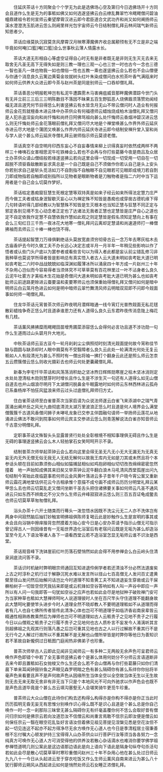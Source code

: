 <!-- { "loadSidebar": true } -->
　　住延庆茶话十方同聚会个个学无为此是选佛场心空及第归今日选佛场开十方同会且道作么生是无为的事秪如佛又如何选遂竖拂云白云缭乱舞翠竹冷飕飕僧问碧油幢鼎建祖令若何宣师云秦望摩霄汉进云即今君臣道合文武功齐和尚又如何阐扬师云溪水澄澄洗玉肌进云恁么则阙里祥光包宇宙师云今日结制僧礼拜云林间瑞气新师云知恩者少。

　　茶话应缘莫执沉寂莫贪风摩霄汉月映寒潭魔佛齐收总属颟顸有无不立是非之端毕竟如何唵[口籃]唵[口籃]会么世事秋云薄人情露水长。

　　茶话大道无形相自心等虚空证得自心时无有是非者既无是非则无生灭无去来无取舍无凡圣无高下无得失如是则三教一理也三观一心也三世一时也古今一念也三德一智也圣凡一体也物我一如也僧俗一性也五教一乘也遂竖拂云会么若也不会山僧便与你通个消息良久云篱边黄菊金妆就树头红叶朱染成僧问白水煎茶叶香气满瓯来时如何师云供养大众进云即今茶与赵州茶是同是别师云一口吞却僧礼拜。

　　茶话善恶分明报乾坤岂有私泥牛遭霹雳木马害痈疽威音那畔魔佛潜踪今世门头有无并立前三三后三三明陈数目不落因不昧果五百生野狐恶人烧佛眉须落赞劝闻经福无涯且道凭何节目得恁么利害竖拂云有水皆含月无山不带云僧问时人造业有何报师云金花剪就檀香木进云体中办茶供众有何福德师云蜡烛烧成柏木油僧礼拜又僧问是人犯杀盗淫妄向和尚忏悔和尚终日阿佛骂祖向甚么处忏悔师云香烟冲碧汉进云恁么则无忏悔处师云金花落眼前僧礼拜又僧问尽大地是个禅堂唤甚么作界外师云延庆寺进云尽大地是个蒲团又唤甚么作界内师云延庆寺进云即今结制安禅升堂入室和尚与学人说个甚么师云延庆寺僧礼拜云谢师指示师云莫谤老僧。

　　茶话真空不自空明月印西东妄心不自妄春情来柳上识得真妄时依然成两样不两样三十棒咦石女害相思泥牛吃铁棒会么若也不会再与你打些葛藤今夜是商吕及众居士办茶供众请山僧结般若缘遂竖拂云若向这里会得一切现成一切受用一切自在一切超脱不须驱昏敌散断妄求真总是一个自己既是自己不须做作你若认自己是头上安头你若别求自己是斩头觅活如刀不自割指不自触眼不自见眼若可见眼即成境刀若自割刀即成物指若自触即成别指所以见物者是眼断物者是刀触物者是指二六时中当下运用者是个自己会么切莫作梦好。

　　茶话枯定愚痴窟狂慧生死根定慧等双持真是如来子经云如来所得法定慧力庄严而今做工夫者或枯身泯智歇灭妄心以为禅定殊不知皆是愚痴也或穿凿古德机缘下得几句转语听得几部经教以为智慧殊不知皆是生灭根本也当知正慧与狂慧不同正定与邪定各别见境不生心动念者正定也了达诸法无我者正慧也定慧皆是庄严自心之道也定不自定依我作定慧不自慧依我作慧如此观之则定慧皆是假名须知定慧向上有事在会么三旬红日三千热一夜冰花大地寒一僧礼拜问云离却定慧请和尚速道师打一棒僧拂袖而去师云三十棒一棒也饶不得。

　　茶话提起智慧刀万缘俱剿绝话头莫放宽直须穷彻骨古云一念万年去寒灰枯木去古庙香炉去今时久做工夫不办长远心决定志或半月一月半年一年稍见些影响以作了悟者或认些门头户底以为罢参者或看些言句以为得入者此都是妄认前尘错乱修习非我种草也莫说学所得者皆是影响总有真实悟入者古人云大道未明如丧考妣大道已明如丧考妣二六时中战战兢兢如临深渊如履薄冰所以涌泉四十年方成一片赵州三十年不杂用心岂似而今容易得者当须体究不可草草莫有百花林里过一叶不沾身者么良久云泥牛吐雾方才美枯木生花始是奇僧问大道未明如丧考妣大道已明为甚么也如丧考妣师云前途路更赊进云蚕要温和麦要寒师云也须保重始得僧礼拜又僧问如何是暗中明师云白云笼月色进云如何是明中暗师云翠竹舞清风师云明暗双双即不问即今觌面事如何师一喝僧礼拜。

　　住龙华茶话元宵普茶次师云昨夜明月潜辉暗通一线今宵灯光普煦觌面无私花毬散彩蜡烛争奇正恁么时且道承谁恩力还有人道得么良久云东君昨夜传消息陇上梅花有几枝。

　　茶话薰风拂拂糜雨飕飕田苗增秀圃菜添容恁么会得何必言功且道不涉功勋一句作么生道雨过山头碧月升大地光。

　　中秋茶话师云亘古亘今一轮月刹刹尘尘俱照彻时刻清光觌面提何故今宵称佳节缺与圆圆与缺添却时人眼中屑莫有不受翳障者么良久云此处一轮满清光何处无复云秪如人人有段清光为甚么不照时有一僧出将袖一拂打个翻身云此还是照么师云怎柰五云攒簇僧云恁么则收光摄彩去也师云何处更囊藏僧礼拜。

　　新春为李宅忏毕茶话和风荡荡消积劫之坚冰煦日辉辉勋寒崖之枯木坚冰消则定水处处澄清枯木勋则慧芽时时增长且作么生是不涉生灭一句还有人道得么如无山僧自道去也弁山烟浪尽明月下太湖僧问脱鼻金牛眠露地时如何师云东林西林进云孤舟已系垂杨岸不怕狂风猛浪来师云过头过底僧礼拜师归方丈。

　　住白雀茶话师至白雀普茶次当家启请为众说法师遂云白雀飞来添湖中之瑞气青莲涌出阐弁岳之风光九曲彻底清流太湖万里波浪正恁么时且道是何人境界会么满堂僧簇簇千古道风香僧问狮子未哮吼龙象已交参主伴圆融句请师一举扬师云莲花从地涌进云佛法不敢问到院事如何师云宾主交参进云恁么则青莲解说法白雀亦知音师云千古意分明僧礼拜。

　　定职事茶话文殊智头头显露普贤行处处全彰根境不相知事理俱无碍且作么生是无碍的事理遂竖拂云会么木人轻拍掌石女笑呵呵开示不录。

　　结制普茶次师举起茶钟云会么若向这里会得无圣无凡无小无大无漏无为无真无妄无内无外无僧无俗无我无人无结无解何以故我王库内无如是刀其或未然且将个本参话头顿在目前如靠须弥山相似如猫捕鼠相似如鸡抱卵相似切切孜孜绵绵密密忽然撞着　地一声始知成佛其来旧矣又举茶钟云泥牛翻白浪木马吼清风西堂孤崖出问九旬结制今宵始此夜临筵事若何师云金风黄叶落进云多子昔年千户晓今宵公案又重新师云霜花满地堂估供花云今古相承惟个意描不成兮画不成师云历历分明堂礼拜云某甲恁么去也师云切莫乱走又僧问坐断千圣舌头把住诸佛要关事如何师云凡圣不通风进云只如东西不辨南北不分又作么生师云弁峰寂寂进云恁么则三百五百证龟成鳖去也师云切莫草草匆匆僧礼拜。

　　浴头办茶十六开士随类而行蓦头一泼忽悟水因既不洗尘元无二人亦不洗体岂有两身中间寂然脑后抽钉妙触宣明佛祖俱陈师复喝云此是妙触作么生是宣明的事其或未会且向浴锅中擦痒揩背忽然摸着方始心安今日是心安办茶请予指示山僧无可指示曾记得古人一则因缘昔有一无垢世界造化浴室后有老宿问云既是无垢为甚么却造浴室至今无人下语汝等诸人各下一语看西堂云若不造浴室怎显无垢师云谁不识汝是西堂。

　　茶话观音峰下洗钵崖前红叶历落石壁悄然如此会得不用参禅会么白云岭头住清泉涧底流问答不录。

　　茶话识时机破时弊明眼宗师通回互知进退伶俐学者若还清浊不分必然法道废矣上古之时淳朴之机行过于解静沉死水难以发言所以径山七百高僧无人发问百丈遣黄檗至径山发问然后始解问话岂比今时道理不知青黄工夫不知进退妄生穿凿或云干屎橛柏树子一切皆空但凭我拈来即是或云机锋如空谷答响如有人叫一声谷中即应一声所以有人问一句我即答一句犹如空谷之应声也若如此会尽是地狱种子破败禅门安可为当家种草也秪如大慧禅师呵叱人说道理彼时人坐在百尺竿头守住道理不能翻身故此大慧呵叱要使竿头进步今时人道理全然不晓却教人不要明道理秪如不从道理而得者有几人也自七佛所传者皆传此清净心体也岂可不明道理乎如临济香岩南泉辈皆云精通性相熟练教乘然后为禅师也岂可不明道理如古人云秪贵子之见地不贵子之行履今日以山僧观之秪贵子之行履不贵子之见地何也古人质朴言不妄发今人淆漓听其言则超佛祖之先观其行则落凡愚之后岂可重其见地也古之人以行过解故不重其行不是无行今之人解过行故所以不重其解不是无解也山僧所举皆是时弊你等他日为善知识若不革故自新儱侗过日秪图门庭闹热非佛弟子也珍重。

　　普茶次师举古人云即此见闻非见闻师云一有多种二无两般无余声色可呈君师云唤作声色即错个中若了全无事师竖拂云者个是甚么体用何妨分不分师云言语道断非去来今即且置秪如石女抛梭又作么生还会么若不会山僧再与你打些葛藤只如你们清晨下单来耳闻钟鼓铃鱼之声眼见森罗明暗之色有甚么隔碍你有甚么系绊你你拈将半毫声色来看要且声不是声何故声色从因缘所生当体全空以全空故当体无生以无生故则无去无来无取无舍非有非无当下只是个本地风光不可向外驰求以作声色会也既不是声色且道毕竟是个甚么古云填沟塞壑无人会堪笑骑牛更觅牛珍重。

　　普茶师云大众山僧在此待你们构去还构得么构得亦是你构不得亦是你正当此时历历孤明无昏无妄无有思惟分别唤作识心得么既不是识心且道是个甚么总是你自己唤作一时一念一刹那际三昧曾无甚么隔碍你无有纤毫盖覆你何不恁么会取好昔有僧问归宗如何是佛宗云若向汝道恐汝不信僧云和尚重言焉敢不信宗云即汝便是僧云如何保任宗云一翳在眼空花乱坠好言语汝但着佛见祖见菩提见涅槃见悉是空花汝但不起一切见连这不起亦不起方得净尽无余方唤作无心道人也今日是季清程居士宿秉善根不忘付嘱大心顿发护持三宝得得入山办茶供众以行菩萨行汝等须当各各努力一念纯真方可唤作无心道人方可消受得他的供养汝若散心杂话滴水也难消你要学佛学祖参禅悟道明几则公案此是这边语那边语此是向上语向下语此是隔身句纵夺句杀活句若如此会尽是散心切莫草草时寒珍重僧问赵州三十年不杂用心他在甚么处过日师云九九八十一今日从头起进云至于穿衣吃饭又作么生师云薰风自南来进云为甚么八十犹行脚师云朔风从西起进云如何是悄然处师云石女睡正浓僧礼拜。


